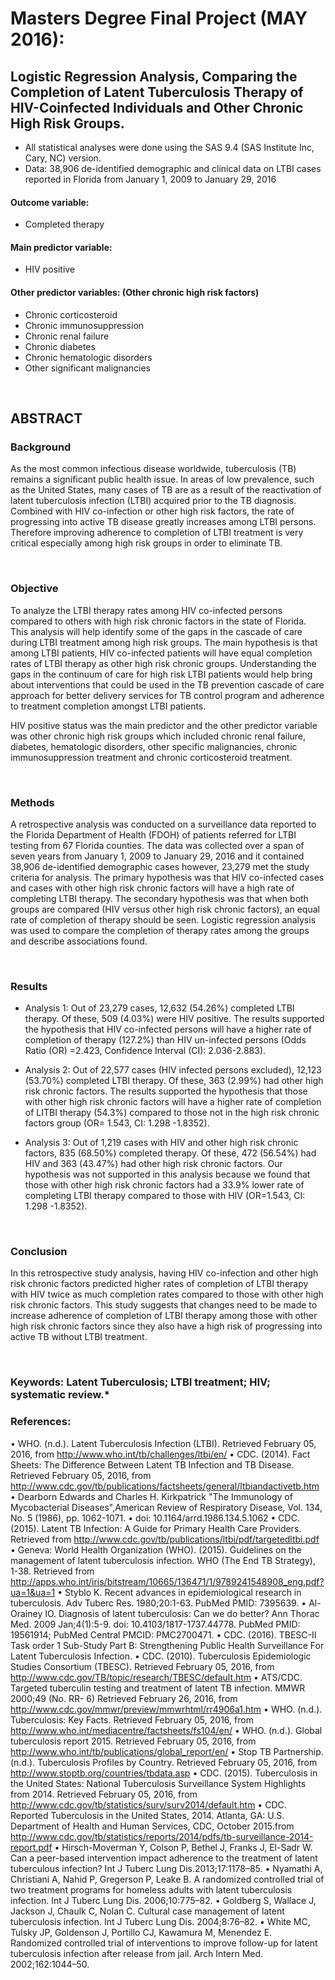 # Masters Degree Final Project (MAY 2016): 
## Logistic Regression Analysis, Comparing the Completion of Latent Tuberculosis Therapy of HIV-Coinfected Individuals and Other Chronic High Risk Groups.

- All statistical analyses were done using the SAS 9.4 (SAS Institute Inc, Cary, NC) version.
- Data: 38,906 de-identified demographic and clinical data on LTBI cases reported in Florida from January 1, 2009 to January 29, 2016 

#### Outcome variable: 
- Completed therapy 
#### Main predictor variable:
- HIV positive
#### Other predictor variables: (Other chronic high risk factors)
- Chronic corticosteroid
- Chronic immunosuppression
- Chronic renal failure
- Chronic diabetes
- Chronic hematologic disorders
- Other significant malignancies
<p>&nbsp;</p>

## ABSTRACT
<div class="alert alert-block alert-info" style="margin-top: 20px">

### **Background**
As the most common infectious disease worldwide, tuberculosis (TB) remains a significant public health issue. In areas of low prevalence, such as the United States, many cases of TB are as a result of the reactivation of latent tuberculosis infection (LTBI) acquired prior to the TB diagnosis. Combined with HIV co-infection or other high risk factors, the rate of progressing into active TB disease greatly increases among LTBI persons. Therefore improving adherence to completion of LTBI treatment is very critical especially among high risk groups in order to eliminate TB.
<p>&nbsp;</p>

### **Objective**
To analyze the LTBI therapy rates among HIV co-infected persons compared to others with high risk chronic factors in the state of Florida. This analysis will help identify some of the gaps in the cascade of care during LTBI treatment among high risk groups. The main hypothesis is that among LTBI patients, HIV co-infected patients will have equal completion rates of LTBI therapy as other high risk chronic groups. Understanding the gaps in the continuum of care for high risk LTBI patients would help bring about interventions that could be used in the TB prevention cascade of care approach for better delivery services for TB control program and adherence to treatment completion amongst LTBI patients.

</p> HIV positive status was the main predictor and the other predictor variable was other chronic high risk groups which included chronic renal failure, diabetes, hematologic disorders, other specific malignancies, chronic immunosuppression treatment and chronic corticosteroid treatment.
<p>&nbsp;</p>

### **Methods**
A retrospective analysis was conducted on a surveillance data reported to the Florida Department of Health (FDOH) of patients referred for LTBI testing from 67 Florida counties. The data was collected over a span of seven years from January 1, 2009 to January 29, 2016 and it contained 38,906 de-identified demographic cases however, 23,279 met the study criteria for analysis. The primary hypothesis was that HIV co-infected cases and cases with other high risk chronic factors will have a high rate of completing LTBI therapy. The secondary hypothesis was that when both groups are compared (HIV versus other high risk chronic factors), an equal rate of completion of therapy should be seen. Logistic regression analysis was used to compare the completion of therapy rates among the groups and describe associations found.
<p>&nbsp;</p>

### **Results**
* Analysis 1:
Out of 23,279 cases, 12,632 (54.26%) completed LTBI therapy. Of these, 509 (4.03%) were HIV positive. The results supported the hypothesis that HIV co-infected persons will have a higher rate of completion of therapy (127.2%) than HIV un-infected persons (Odds Ratio (OR) =2.423, Confidence Interval (CI): 2.036-2.883).


* Analysis 2:
Out of 22,577 cases (HIV infected persons excluded), 12,123 (53.70%) completed LTBI therapy. Of these, 363 (2.99%) had other high risk chronic factors. The results supported the hypothesis that those with other high risk chronic factors will have a higher rate of completion of LITBI therapy (54.3%) compared to those not in the high risk chronic factors group (OR= 1.543, CI: 1.298 -1.8352).


* Analysis 3:
Out of 1,219 cases with HIV and other high risk chronic factors, 835 (68.50%) completed therapy. Of these, 472 (56.54%) had HIV and 363 (43.47%) had other high risk chronic factors. Our hypothesis was not supported in this analysis because we found that those with other high risk chronic factors had a 33.9% lower rate of completing LTBI therapy compared to those with HIV (OR=1.543, CI: 1.298 -1.8352).
<p>&nbsp;</p>

### **Conclusion**
In this retrospective study analysis, having HIV co-infection and other high risk chronic factors predicted higher rates of completion of LTBI therapy with HIV twice as much completion rates compared to those with other high risk chronic factors. This study suggests that changes need to be made to increase adherence of completion of LTBI therapy among those with other high risk chronic factors since they also have a high risk of progressing into active TB without LTBI treatment.
<p>&nbsp;</p>

### **Keywords: Latent Tuberculosis; LTBI treatment; HIV; systematic review.***


### References:
•	WHO. (n.d.). Latent Tuberculosis Infection (LTBI). Retrieved February 05, 2016, from http://www.who.int/tb/challenges/ltbi/en/ 
•	CDC. (2014). Fact Sheets: The Difference Between Latent TB Infection and TB Disease. Retrieved February 05, 2016, from http://www.cdc.gov/tb/publications/factsheets/general/ltbiandactivetb.htm 
•	Dearborn Edwards and Charles H. Kirkpatrick "The Immunology of Mycobacterial Diseases",American Review of Respiratory Disease, Vol. 134, No. 5 (1986), pp. 1062-1071.
•	doi: 10.1164/arrd.1986.134.5.1062
•	CDC. (2015). Latent TB Infection: A Guide for Primary Health Care Providers. Retrieved from http://www.cdc.gov/tb/publications/ltbi/pdf/targetedltbi.pdf 
•	Geneva: World Health Organization (WHO). (2015). Guidelines on the management of latent tuberculosis infection. WHO (The End TB Strategy), 1-38. Retrieved from http://apps.who.int/iris/bitstream/10665/136471/1/9789241548908_eng.pdf?ua=1&ua=1
•	Styblo K. Recent advances in epidemiological research in tuberculosis. Adv Tuberc Res. 1980;20:1-63. PubMed PMID: 7395639.
•	Al-Orainey IO. Diagnosis of latent tuberculosis: Can we do better? Ann Thorac Med. 2009 Jan;4(1):5-9. doi: 10.4103/1817-1737.44778. PubMed PMID: 19561914; PubMed Central PMCID: PMC2700471.
•	CDC. (2016). TBESC-II Task order 1 Sub-Study Part B: Strengthening Public Health Surveillance For Latent Tuberculosis Infection.
•	CDC. (2010). Tuberculosis Epidemiologic Studies Consortium (TBESC). Retrieved February 05, 2016, from http://www.cdc.gov/TB/topic/research/TBESC/default.htm 
•	ATS/CDC. Targeted tuberculin testing and treatment of latent TB infection. MMWR 2000;49 (No. RR- 6) Retrieved February 26, 2016, from http://www.cdc.gov/mmwr/preview/mmwrhtml/rr4906a1.htm 
•	WHO. (n.d.). Tuberculosis: Key Facts. Retrieved February 05, 2016, from http://www.who.int/mediacentre/factsheets/fs104/en/ 
•	WHO. (n.d.). Global tuberculosis report 2015. Retrieved February 05, 2016, from http://www.who.int/tb/publications/global_report/en/ 
•	Stop TB Partnership. (n.d.). Tuberculosis Profiles by Country. Retrieved February 05, 2016, from http://www.stoptb.org/countries/tbdata.asp 
•	CDC. (2015). Tuberculosis in the United States: National Tuberculosis Surveillance System Highlights from 2014. Retrieved February 05, 2016, from http://www.cdc.gov/tb/statistics/surv/surv2014/default.htm 
•	CDC. Reported Tuberculosis in the United States, 2014. Atlanta, GA: U.S. Department of Health and Human Services, CDC, October 2015.from http://www.cdc.gov/tb/statistics/reports/2014/pdfs/tb-surveillance-2014-report.pdf
•	Hirsch-Moverman Y, Colson P, Bethel J, Franks J, El-Sadr W. Can a peer-based intervention impact adherence to the treatment of latent tuberculous infection? Int J Tuberc Lung Dis.2013;17:1178–85.
•	Nyamathi A, Christiani A, Nahid P, Gregerson P, Leake B. A randomized controlled trial of two treatment programs for homeless adults with latent tuberculosis infection. Int J Tuberc Lung Dis. 2006;10:775–82. 
•	Goldberg S, Wallace J, Jackson J, Chaulk C, Nolan C. Cultural case management of latent tuberculosis infection. Int J Tuberc Lung Dis. 2004;8:76–82.
•	White MC, Tulsky JP, Goldenson J, Portillo CJ, Kawamura M, Menendez E. Randomized controlled trial of interventions to improve follow-up for latent tuberculosis infection after release from jail. Arch Intern Med. 2002;162:1044–50.

